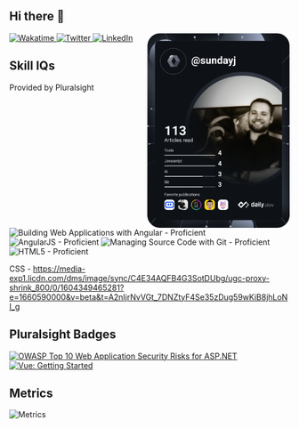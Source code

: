 ## Hi there 👋

<div align="left">
<a href="https://wakatime.com/@8161045b-e258-4932-ba45-d84d199eb2f2">
    <img
      src="https://wakatime.com/badge/user/8161045b-e258-4932-ba45-d84d199eb2f2.svg"
      alt="Wakatime"
    />
  </a>
  <a href="https://twitter.com/JustinSunday13">
    <img
      src="https://img.shields.io/twitter/follow/JustinSunday13?label=Twitter&logo=twitter&style=flat-square&color=1da1f2&logoColor=ffffff"
      alt="Twitter"
    />
  </a>
  <a href="https://www.linkedin.com/in/justin-sunday/">
    <img
      src="https://img.shields.io/static/v1?logo=linkedin&style=flat-square&color=0072b1&label=LinkedIn&message=%E2%98%86"
      alt="LinkedIn"
    />
  </a>

  <a href="https://api.daily.dev/get?r=sundayj" target="_blank">
    <img
      width="256"
      align="right"
      src="https://github.com/sundayj/sundayj/blob/main/devcard.svg"
    />
  </a>
</div>

## Skill IQs
Provided by Pluralsight

<div align="left"> 
<img
  width="250"
  src="https://media-exp1.licdn.com/dms/image/sync/C4D27AQEMu6W9alIi2Q/articleshare-shrink_800/0/1657732695536?e=1660590000&v=beta&t=i3dMtrCcDFp1xvuTm7ELwrvM6nn016xCx2CLJN1xQDQ"
  alt="Building Web Applications with Angular - Proficient"
  title="Building Web Applications with Angular - Proficient"
/>
<img
  width="250"
  src="https://media-exp1.licdn.com/dms/image/sync/C4D27AQFWiiuYFuAkkQ/articleshare-shrink_800/0/1657940736561?e=1660590000&v=beta&t=z3TLneMKV9FwsqiQ13724pLQnLr-jNX7-DKxlf4y4JE"
  alt="AngularJS - Proficient"
  title="AngularJS - Proficient"
/>
<img
  width="250"
  src="https://media-exp1.licdn.com/dms/image/sync/C4E27AQG48gy3yjnCaA/articleshare-shrink_800/0/1657940736412?e=1660590000&v=beta&t=CUJ6bwLcE2J-c4JvmxRZZ95NX6qqRjqZM5EJemR748k"
  alt="Managing Source Code with Git - Proficient"
  title="Managing Source Code with Git - Proficient"
/>
<img
  width="250"
  src="https://media-exp1.licdn.com/dms/image/sync/C4E34AQEimgSokMtyZQ/ugc-proxy-shrink_800/0/1603229490421?e=1660590000&v=beta&t=9yQ6elUbrZ82TwEigFm9scCdlWGn_ncDzGUyrl-9z9A"
  alt="HTML5 - Proficient"
  title="HTML5 - Proficient"
/>

CSS - https://media-exp1.licdn.com/dms/image/sync/C4E34AQFB4G3SotDUbg/ugc-proxy-shrink_800/0/1604349465281?e=1660590000&v=beta&t=A2nIjrNvVGt_7DNZtyF4Se35zDug59wKiB8jhLoNI_g

</div>



## Pluralsight Badges

  <a href="https://app.pluralsight.com/achievements/share/a3bd21de-46b2-4a6d-81f8-da0d2a62a6f5" target="_blank">
    <img
      width="50"
      src="https://pluralsight2.imgix.net/achievements/assets/badges/content-completion/courses/security/intermediate/enabled-light.8657ed.png"
      alt="OWASP Top 10 Web Application Security Risks for ASP.NET"
      title="OWASP Top 10 Web Application Security Risks for ASP.NET"
    />
  </a>
  
  <a href="https://app.pluralsight.com/achievements/share/7798073e-9594-46bf-b60c-a6f41a5d16c9" target="_blank">
    <img
      width="50"
      src="https://pluralsight2.imgix.net/achievements/assets/badges/content-completion/courses/development/beginner/enabled-light.f229e9.png"
      alt="Vue: Getting Started"
      title="Vue: Getting Started"
    />
  </a>

## Metrics

![Metrics](https://metrics.lecoq.io/sundayj?template=classic&isocalendar=1&languages=1&topics=1&stars=1&habits=1&notable=1&wakatime=1&base.indepth=false&base.hireable=false&isocalendar.duration=half-year&languages.limit=8&languages.threshold=0%25&languages.other=false&languages.colors=github&languages.sections=most-used&languages.indepth=false&languages.analysis.timeout=15&languages.categories=markup%2C%20programming&languages.recent.categories=markup%2C%20programming&languages.recent.load=300&languages.recent.days=14&topics.mode=starred&topics.sort=stars&topics.limit=15&stars.limit=4&habits.from=200&habits.days=14&habits.facts=true&habits.charts=false&habits.charts.type=classic&habits.trim=false&habits.languages.limit=8&notable.from=all&notable.repositories=false&notable.indepth=false&notable.types=commit&wakatime.url=https%3A%2F%2Fwakatime.com&wakatime.user=jsunday&wakatime.sections=time%2C%20projects%2C%20projects-graphs%2C%20languages%2C%20languages-graphs%2C%20editors%2C%20os&wakatime.days=365&wakatime.limit=5&wakatime.languages.other=false&wakatime.repositories.visibility=all&config.timezone=America%2FNew_York)



<!--
**sundayj/sundayj** is a ✨ _special_ ✨ repository because its `README.md` (this file) appears on your GitHub profile.

Here are some ideas to get you started:

- 🔭 I’m currently working on ...
- 🌱 I’m currently learning ...
- 👯 I’m looking to collaborate on ...
- 🤔 I’m looking for help with ...
- 💬 Ask me about ...
- 📫 How to reach me: ...
- 😄 Pronouns: ...
- ⚡ Fun fact: ...
-->
